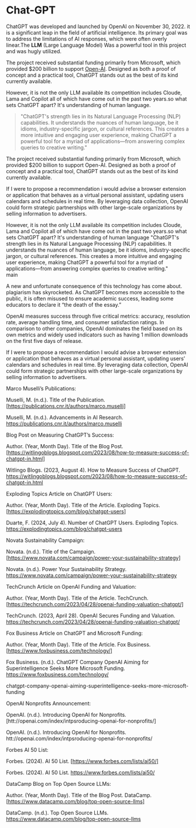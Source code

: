 # Chat-GPT 

 ChatGPT was developed and launched by OpenAI on November 30, 2022. it is a significant leap in the field of artificial intelligence. Its primary goal was to address the limitations of AI responses, which were often overly linear.The __LLM__ (Large Language Model) Was a powerful tool in this project and was hugly utilized. 

The project received substantial funding primarily from Microsoft, which provided $200 billion to support [Open-AI](OpenAI.com). Designed as both a proof of concept and a practical tool, ChatGPT stands out as the best of its kind currently available. 

  

However, it is not the only LLM available its competition includes Cloude, Lama and Copilot all of which have come out in the past two years.so what sets ChatGPT apart? It's understanding of human language. 
>"ChatGPT's strength lies in its Natural Language Processing (NLP) capabilities. It understands the nuances of human language, be it idioms, industry-specific jargon, or cultural references. This creates a more intuitive and engaging user experience, making ChatGPT a powerful tool for a myriad of applications—from answering complex queries to creative writing."

  

  

The project received substantial funding primarily from Microsoft, which provided $200 billion to support Open-AI. Designed as both a proof of concept and a practical tool, ChatGPT stands out as the best of its kind currently available.  

  

  

  

If I were to propose a recommendation i would advise a browser extension or application that behaves as a virtual personal assistant, updating users calendars and schedules in real time. By leveraging data collection, OpenAI could form strategic partnerships with other large-scale organizations by selling information to advertisers. 

However, it is not the only LLM available its competition includes Cloude, Lama and Copilot all of which have come out in the past two years.so what sets ChatGPT apart? It's understanding of human language "ChatGPT's strength lies in its Natural Language Processing (NLP) capabilities. It understands the nuances of human language, be it idioms, industry-specific jargon, or cultural references. This creates a more intuitive and engaging user experience, making ChatGPT a powerful tool for a myriad of applications—from answering complex queries to creative writing."  
main

  

  

  

A new and unfortunate consequence of this technology has come about. plagiarism has skyrocketed. As ChatGPT becomes more accessible to the public, it is often misused to ensure academic success, leading some educators to declare it “the death of the essay.”  

  

  

  

OpenAI measures success through five critical metrics: accuracy, resolution rate, average handling time, and consumer satisfaction ratings. In comparison to other companies, OpenAI dominates the field based on its own metrics and widely used indicators such as having 1 million downloads on the first five days of release.  

  

  

  

If I were to propose a recommendation I would advise a browser extension or application that behaves as a virtual personal assistant, updating users’ calendars and schedules in real time. By leveraging data collection, OpenAI could form strategic partnerships with other large-scale organizations by selling information to advertisers.  

  

  

  

  

  

Marco Muselli’s Publications:  

  

Muselli, M. (n.d.). Title of the Publication. [https://publications.cnr.it/authors/marco.muselli]  

  

Muselli, M. (n.d.). Advancements in AI Research. https://publications.cnr.it/authors/marco.muselli  

  

  

  

  

  

  

  

Blog Post on Measuring ChatGPT’s Success:  

  

Author. (Year, Month Day). Title of the Blog Post. [https://witlingoblogs.blogspot.com/2023/08/how-to-measure-success-of-chatgpt-in.html]  

  

Witlingo Blogs. (2023, August 4). How to Measure Success of ChatGPT. https://witlingoblogs.blogspot.com/2023/08/how-to-measure-success-of-chatgpt-in.html  

  

  

  

  

  

Exploding Topics Article on ChatGPT Users:  

  

Author. (Year, Month Day). Title of the Article. Exploding Topics. [https://explodingtopics.com/blog/chatgpt-users]  

  

Duarte, F. (2024, July 4). Number of ChatGPT Users. Exploding Topics. https://explodingtopics.com/blog/chatgpt-users  

  

  

  

  

  

Novata Sustainability Campaign:  

  

Novata. (n.d.). Title of the Campaign. [https://www.novata.com/campaign/power-your-sustainability-strategy]  

  

Novata. (n.d.). Power Your Sustainability Strategy. https://www.novata.com/campaign/power-your-sustainability-strategy  

  

  

  

  

  

TechCrunch Article on OpenAI Funding and Valuation:  

  

Author. (Year, Month Day). Title of the Article. TechCrunch. [https://techcrunch.com/2023/04/28/openai-funding-valuation-chatgpt/]  

  

TechCrunch. (2023, April 28). OpenAI Secures Funding and Valuation. https://techcrunch.com/2023/04/28/openai-funding-valuation-chatgpt/  

  

  

  

  

  

Fox Business Article on ChatGPT and Microsoft Funding:  

  

Author. (Year, Month Day). Title of the Article. Fox Business. [https://www.foxbusiness.com/technology/]  

  

Fox Business. (n.d.). ChatGPT Company OpenAI Aiming for Superintelligence Seeks More Microsoft Funding. https://www.foxbusiness.com/technology/  

  

  

  

  

  

chatgpt-company-openai-aiming-superintelligence-seeks-more-microsoft-funding  

  

OpenAI Nonprofits Announcement:  

  

OpenAI. (n.d.). Introducing OpenAI for Nonprofits. [htt://openai.com/index/intpsroducing-openai-for-nonprofits/]  

  

OpenAI. (n.d.). Introducing OpenAI for Nonprofits. htt://openai.com/index/intpsroducing-openai-for-nonprofits/  

  

  

  

  

  

Forbes AI 50 List:  

  

Forbes. (2024). AI 50 List. [https://www.forbes.com/lists/ai50/]  

  

Forbes. (2024). AI 50 List. https://www.forbes.com/lists/ai50/  

  

  

  

  

  

DataCamp Blog on Top Open Source LLMs:  

  

Author. (Year, Month Day). Title of the Blog Post. DataCamp. [https://www.datacamp.com/blog/top-open-source-llms]  

  

DataCamp. (n.d.). Top Open Source LLMs. https://www.datacamp.com/blog/top-open-source-llms 
 

 

 
